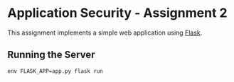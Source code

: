 # Application Security - Assignment 2

This assignment implements a simple web application using [Flask](https://palletsprojects.com/p/flask/).

## Running the Server
`env FLASK_APP=app.py flask run`
